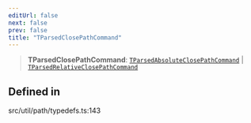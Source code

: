 ```yaml
---
editUrl: false
next: false
prev: false
title: "TParsedClosePathCommand"
---
```


> **TParsedClosePathCommand**: [`TParsedAbsoluteClosePathCommand`](/api/namespaces/util/type-aliases/tparsedabsoluteclosepathcommand/) \| [`TParsedRelativeClosePathCommand`](/api/namespaces/util/type-aliases/tparsedrelativeclosepathcommand/)

## Defined in

src/util/path/typedefs.ts:143
